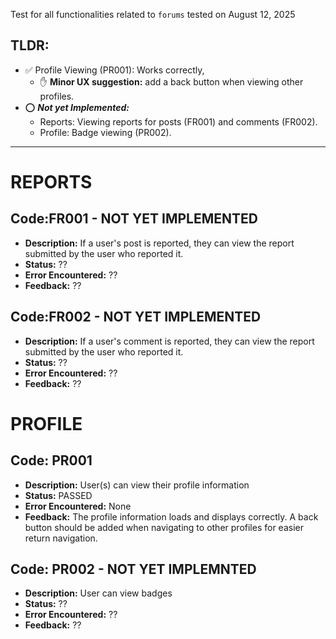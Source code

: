 Test for all functionalities related to `forums` tested on August 12, 2025

## TLDR:
- ✅ Profile Viewing (PR001): Works correctly, 
    - ✋ **Minor UX suggestion:** add a back button when viewing other profiles.
- ⭕ ***Not yet Implemented:***
    - Reports: Viewing reports for posts (FR001) and comments (FR002).
    - Profile: Badge viewing (PR002).
---
# REPORTS 
## Code:FR001 - NOT YET IMPLEMENTED
- **Description:** If a user's post is reported, they can view the report submitted by the user who reported it.
- **Status:** ??
- **Error Encountered:** ??
- **Feedback:** ??

## Code:FR002 - NOT YET IMPLEMENTED
- **Description:** If a user's comment is reported, they can view the report submitted by the user who reported it.
- **Status:** ??
- **Error Encountered:** ??
- **Feedback:** ??

# PROFILE
## Code: PR001
- **Description:** User(s) can view their profile information
- **Status:** PASSED
- **Error Encountered:** None
- **Feedback:**  The profile information loads and displays correctly. A back button should be added when navigating to other profiles for easier return navigation.

## Code: PR002 - NOT YET IMPLEMNTED
- **Description:** User can view badges
- **Status:** ??
- **Error Encountered:** ?? 
- **Feedback:** ??


